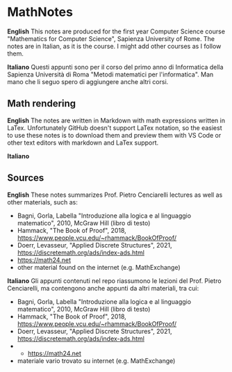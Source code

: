 # MathNotes

**English**
This notes are produced for the first year Computer Science course "Mathematics for Computer Science", Sapienza University of Rome. The notes are in Italian, as it is the course. I might add other courses as I follow them. 

**Italiano**
Questi appunti sono per il corso del primo anno di Informatica della Sapienza Università di Roma "Metodi matematici per l'informatica". Man mano che li seguo spero di aggiungere anche altri corsi.

## Math rendering
**English**
The notes are written in Markdown with math expressions written in LaTex. Unfortunately GitHub doesn't support LaTex notation, so the easiest to use these notes is to download them and preview them with VS Code or other text editors with markdown and LaTex support. 


**Italiano**

## Sources
**English**
These notes summarizes Prof. Pietro Cenciarelli lectures as well as other materials, such as:
- Bagni, Gorla, Labella "Introduzione alla logica e al linguaggio matematico", 2010, McGraw Hill (libro di testo)
- Hammack, "The Book of Proof", 2018, https://www.people.vcu.edu/~rhammack/BookOfProof/
- Doerr, Levasseur, "Applied Discrete Structures", 2021, https://discretemath.org/ads/index-ads.html
- https://math24.net 
- other material found on the internet (e.g. MathExchange)

**Italiano**
Gli appunti contenuti nel repo riassumono le lezioni del Prof. Pietro Cenciarelli, ma contengono anche appunti da altri materiali, tra cui: 
- Bagni, Gorla, Labella "Introduzione alla logica e al linguaggio matematico", 2010, McGraw Hill (libro di testo)
- Hammack, "The Book of Proof", 2018, https://www.people.vcu.edu/~rhammack/BookOfProof/
- Doerr, Levasseur, "Applied Discrete Structures", 2021, https://discretemath.org/ads/index-ads.html
- - https://math24.net 
- materiale vario trovato su internet (e.g. MathExchange)

